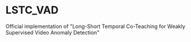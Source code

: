 # LSTC_VAD
Official implementation of "Long-Short Temporal Co-Teaching for Weakly Supervised Video Anomaly Detection"
